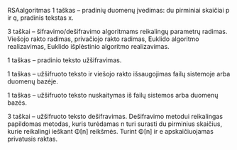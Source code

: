 R S A algoritmas
1 taškas – pradinių duomenų įvedimas: du pirminiai skaičiai p ir q, pradinis tekstas x.

3 taškai – šifravimo/dešifravimo algoritmams reikalingų parametrų radimas. Viešojo rakto radimas, privačiojo rakto radimas, Euklido algoritmo realizavimas, Euklido išplėstinio algoritmo realizavimas. 

1 taškas – pradinio teksto užšifravimas.

1 taškas – užšifruoto teksto ir viešojo rakto išsaugojimas failų sistemoje arba duomenų bazėje.

1 taškas – užšifruoto teksto nuskaitymas iš failų sistemos arba duomenų bazės.

3 taškai – užšifruoto teksto dešifravimas.  Dešifravimo metodui reikalingas papildomas metodas, kuris turėdamas n turi surasti du pirminius skaičius, kurie reikalingi ieškant Φ[n] reikšmės. Turint Φ[n] ir e apskaičiuojamas privatusis raktas.
 
 
